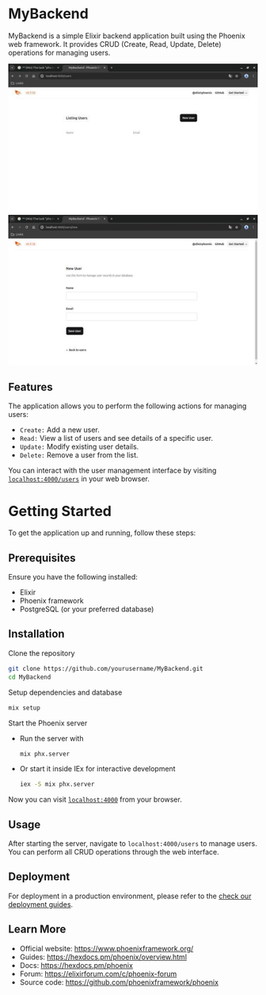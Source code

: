 # MyBackend

MyBackend is a simple Elixir backend application built using the Phoenix web framework. It provides CRUD (Create, Read, Update, Delete) operations for managing users.

![Listing_users](assets/Listing_users.jpg)
![New_user](assets/New_user.jpg)

## Features

The application allows you to perform the following actions for managing users:

* `Create:` Add a new user.
* `Read:` View a list of users and see details of a specific user.
* `Update:` Modify existing user details.
* `Delete:` Remove a user from the list.

You can interact with the user management interface by visiting [`localhost:4000/users`](http://localhost:4000/users) in your web browser.

# Getting Started

To get the application up and running, follow these steps:

## Prerequisites

Ensure you have the following installed:
- Elixir
- Phoenix framework
- PostgreSQL (or your preferred database)

## Installation

Clone the repository
```sh
git clone https://github.com/yourusername/MyBackend.git
cd MyBackend
```
Setup dependencies and database
```sh
mix setup
```
Start the Phoenix server
- Run the server with
  ```sh
  mix phx.server
  ```
- Or start it inside IEx for interactive development
  ```sh
  iex -S mix phx.server
  ```
Now you can visit [`localhost:4000`](http://localhost:4000) from your browser.

## Usage

After starting the server, navigate to `localhost:4000/users` to manage users. You can perform all CRUD operations through the web interface.

## Deployment

For deployment in a production environment, please refer to the [check our deployment guides](https://hexdocs.pm/phoenix/deployment.html).

## Learn More

  * Official website: https://www.phoenixframework.org/
  * Guides: https://hexdocs.pm/phoenix/overview.html
  * Docs: https://hexdocs.pm/phoenix
  * Forum: https://elixirforum.com/c/phoenix-forum
  * Source code: https://github.com/phoenixframework/phoenix
